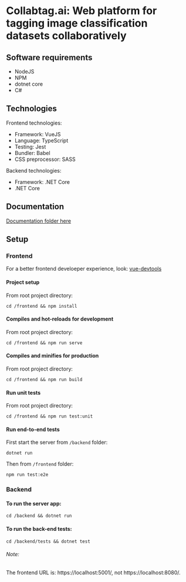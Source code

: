 # Collabtag.ai: Web platform for tagging image classification datasets collaboratively

## Software requirements

- NodeJS
- NPM
- dotnet core
- C#

## Technologies 

Frontend technologies:

- Framework: VueJS
- Language: TypeScript
- Testing: Jest
- Bundler: Babel
- CSS preprocessor: SASS


Backend technologies:

- Framework: .NET Core
- .NET Core

## Documentation

[Documentation folder here](https://drive.google.com/drive/folders/1Sp_ACY3OxSw0wXTZ3ey-G_qhQ40Rf5wv?usp=sharing)


## Setup

### Frontend

For a better frontend develoeper experience, look:
[vue-devtools](https://github.com/vuejs/vue-devtools#vue-devtools)

#### Project setup
From root project directory:
```
cd /frontend && npm install
```

#### Compiles and hot-reloads for development
From root project directory:
```
cd /frontend && npm run serve
```

#### Compiles and minifies for production
From root project directory:
```
cd /frontend && npm run build
```

#### Run unit tests
From root project directory:
```
cd /frontend && npm run test:unit
```

#### Run end-to-end tests
First start the server from `/backend` folder:
```
dotnet run
```
Then from `/frontend` folder:
```
npm run test:e2e
```

### Backend
#### To run the server app:
```
cd /backend && dotnet run
```

#### To run the back-end tests:
```
cd /backend/tests && dotnet test
```

###### Note:
The frontend URL is: https://localhost:5001/, not https://localhost:8080/.
